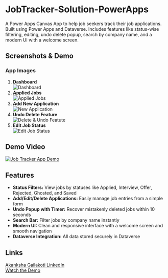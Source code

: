 # JobTracker-Solution-PowerApps  
A Power Apps Canvas App to help job seekers track their job applications. Built using Power Apps and Dataverse. Includes features like status-wise filtering, editing, undo delete popup, search by company name, and a modern UI with a welcome screen.

## **Screenshots & Demo**  

### **App Images**  
1. **Dashboard**  
   ![Dashboard](https://github.com/akankshagailakoti/MyJobHunt-Solution-PowerApps/blob/main/Dashboard.png) 
2. **Applied Jobs**  
   ![Applied Jobs](https://github.com/akankshagailakoti/MyJobHunt-Solution-PowerApps/blob/main/Applied%20Jobs.png) 
3. **Add New Application**  
   ![New Application](https://github.com/akankshagailakoti/MyJobHunt-Solution-PowerApps/blob/main/Add%20New%20Application.png)
4. **Undo Delete Feature**  
   ![Delete & Undo Featute](https://github.com/akankshagailakoti/MyJobHunt-Solution-PowerApps/blob/main/Edit%20Job%20Status.png)
6. **Edit Job Status**  
   ![Edit Job Status](https://github.com/akankshagailakoti/MyJobHunt-Solution-PowerApps/blob/main/Edit%20Job%20Status.png)

## **Demo Video**  
[![Job Tracker App Demo](https://img.youtube.com/vi/gMVe6N9t32A/maxresdefault.jpg)](https://www.youtube.com/watch?v=gMVe6N9t32A)

## **Features**  
- **Status Filters:** View jobs by statuses like Applied, Interview, Offer, Rejected, Ghosted, and Saved  
- **Add/Edit/Delete Applications:** Easily manage job entries from a simple form  
- **Undo Popup with Timer:** Recover mistakenly deleted jobs within 10 seconds  
- **Search Bar:** Filter jobs by company name instantly  
- **Modern UI:** Clean and responsive interface with a welcome screen and smooth navigation  
- **Dataverse Integration:** All data stored securely in Dataverse  

## **Links**  
[Akanksha Gailakoti LinkedIn](https://www.linkedin.com/in/akanksha-gailakoti/)  
[Watch the Demo](https://www.youtube.com/watch?v=gMVe6N9t32A)
